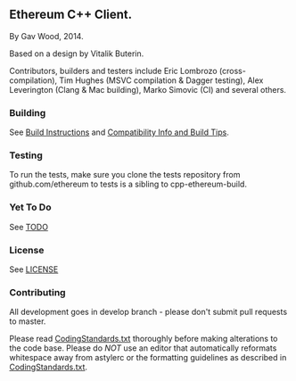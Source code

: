 ## Ethereum C++ Client.

By Gav Wood, 2014.

Based on a design by Vitalik Buterin.

Contributors, builders and testers include Eric Lombrozo (cross-compilation), Tim Hughes (MSVC compilation & Dagger testing), Alex Leverington (Clang & Mac building), Marko Simovic (CI) and several others.

### Building

See [Build Instructions](https://github.com/ethereum/cpp-ethereum/wiki/Build-Instructions) and [Compatibility Info and Build Tips](https://github.com/ethereum/cpp-ethereum/wiki/Compatibility-Info-and-Build-Tips).

### Testing

To run the tests, make sure you clone the tests repository from github.com/ethereum to tests is a sibling to cpp-ethereum-build.

### Yet To Do

See [TODO](https://github.com/ethereum/cpp-ethereum/wiki/TODO)


### License

See [LICENSE](LICENSE)

### Contributing

All development goes in develop branch - please don't submit pull requests to master.

Please read [CodingStandards.txt](CodingStandards.txt) thoroughly before making alterations to the code base. Please do *NOT* use an editor that automatically reformats whitespace away from astylerc or the formatting guidelines as described in [CodingStandards.txt](CodingStandards.txt).
